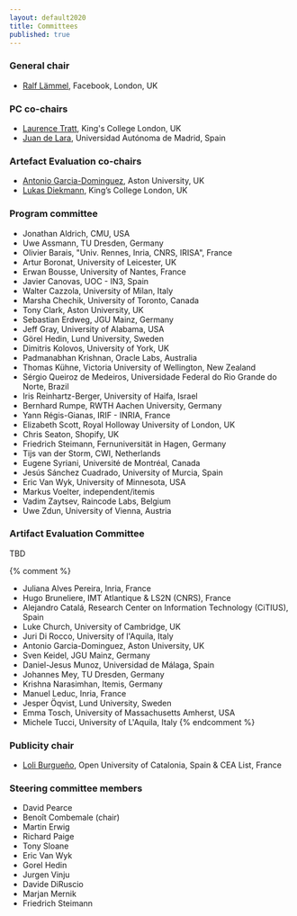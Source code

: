 ```yaml
---
layout: default2020
title: Committees
published: true
---
```


### General chair

* [Ralf Lämmel](http://softlang.wikidot.com/rlaemmel:home), Facebook, London, UK

### PC co-chairs

* [Laurence Tratt](http://tratt.net/laurie/), King's College London, UK
* [Juan de Lara](http://arantxa.ii.uam.es/~jlara/), Universidad Autónoma de Madrid, Spain

### Artefact Evaluation co-chairs

* [Antonio Garcia-Dominguez](https://www.cs.aston.ac.uk/~garcia-a/), Aston University, UK
* [Lukas Diekmann](http://lukasdiekmann.com), King’s College London, UK

### Program committee

* Jonathan Aldrich, CMU, USA
* Uwe Assmann, TU Dresden, Germany
* Olivier Barais, "Univ. Rennes, Inria, CNRS, IRISA", France
* Artur Boronat, University of Leicester, UK
* Erwan Bousse, University of Nantes, France
* Javier Canovas, UOC - IN3, Spain
* Walter Cazzola, University of Milan, Italy
* Marsha Chechik, University of Toronto, Canada
* Tony Clark, Aston University, UK
* Sebastian Erdweg, JGU Mainz, Germany
* Jeff Gray, University of Alabama, USA
* Görel Hedin, Lund University, Sweden
* Dimitris Kolovos, University of York, UK
* Padmanabhan Krishnan, Oracle Labs, Australia
* Thomas Kühne, Victoria University of Wellington, New Zealand 
* Sérgio Queiroz de Medeiros, Universidade Federal do Rio Grande do Norte, Brazil
* Iris Reinhartz-Berger, University of Haifa, Israel 
* Bernhard Rumpe, RWTH Aachen University, Germany
* Yann Régis-Gianas, IRIF - INRIA, France
* Elizabeth Scott, Royal Holloway University of London, UK
* Chris Seaton, Shopify, UK
* Friedrich Steimann, Fernuniversität in Hagen, Germany
* Tijs van der Storm, CWI, Netherlands
* Eugene Syriani, Université de Montréal, Canada
* Jesús Sánchez Cuadrado, University of Murcia, Spain
* Eric Van Wyk, University of Minnesota, USA
* Markus Voelter, independent/itemis
* Vadim Zaytsev, Raincode Labs, Belgium
* Uwe Zdun, University of Vienna, Austria


### Artifact Evaluation Committee

TBD

{% comment %}
* Juliana Alves Pereira, Inria, France
* Hugo Bruneliere, IMT Atlantique & LS2N (CNRS), France
* Alejandro Catalá, Research Center on Information Technology (CiTIUS), Spain
* Luke Church, University of Cambridge, UK
* Juri Di Rocco, University of l'Aquila, Italy
* Antonio Garcia-Dominguez, Aston University, UK
* Sven Keidel, JGU Mainz, Germany
* Daniel-Jesus Munoz, Universidad de Málaga, Spain
* Johannes Mey, TU Dresden, Germany
* Krishna Narasimhan, Itemis, Germany
* Manuel Leduc, Inria, France
* Jesper Öqvist, Lund University, Sweden
* Emma Tosch, University of Massachusetts Amherst, USA
* Michele Tucci, University of L'Aquila, Italy
{% endcomment %}

### Publicity chair

* [Loli Burgueño](https://som-research.uoc.edu/loli-burgueno/), Open University of Catalonia, Spain & CEA List, France

### Steering committee members

* David Pearce
* Benoît Combemale (chair)
* Martin Erwig 
* Richard Paige
* Tony Sloane 
* Eric Van Wyk
* Gorel Hedin
* Jurgen Vinju 
* Davide DiRuscio
* Marjan Mernik
* Friedrich Steimann
